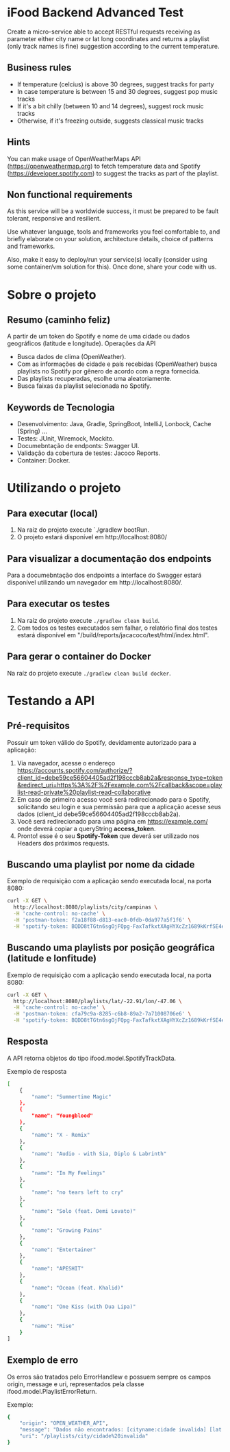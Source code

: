 # iFood Backend Advanced Test

Create a micro-service able to accept RESTful requests receiving as parameter either city name or lat long coordinates and returns a playlist (only track names is fine) suggestion according to the current temperature.

## Business rules

* If temperature (celcius) is above 30 degrees, suggest tracks for party
* In case temperature is between 15 and 30 degrees, suggest pop music tracks
* If it's a bit chilly (between 10 and 14 degrees), suggest rock music tracks
* Otherwise, if it's freezing outside, suggests classical music tracks 

## Hints

You can make usage of OpenWeatherMaps API (https://openweathermap.org) to fetch temperature data and Spotify (https://developer.spotify.com) to suggest the tracks as part of the playlist.

## Non functional requirements

As this service will be a worldwide success, it must be prepared to be fault tolerant, responsive and resilient.

Use whatever language, tools and frameworks you feel comfortable to, and briefly elaborate on your solution, architecture details, choice of patterns and frameworks.

Also, make it easy to deploy/run your service(s) locally (consider using some container/vm solution for this). Once done, share your code with us.

# Sobre o projeto

## Resumo (caminho feliz)

A partir de um token do Spotify e nome de uma cidade ou dados geográficos (latitude e longitude).
Operações da API
* Busca dados de clima (OpenWeather).
* Com as informações de cidade e país recebidas (OpenWeather) busca playlists no Spotify por gênero de acordo com a regra fornecida.
* Das playlists recuperadas, esolhe uma aleatoriamente.
* Busca faixas da playlist selecionada no Spotify.

## Keywords de Tecnologia

* Desenvolvimento: Java, Gradle, SpringBoot, IntelliJ, Lonbock, Cache (Spring) ...
* Testes: JUnit, Wiremock, Mockito.
* Documebntação de endponts: Swagger UI.
* Validação da cobertura de testes: Jacoco Reports.
* Container: Docker.

# Utilizando o projeto

## Para executar (local)

1. Na raíz do projeto execute `./gradlew bootRun.
2. O projeto estará disponível em http://localhost:8080/

## Para visualizar a documentação dos endpoints

Para a documebntação dos endpoints a interface do Swagger estará disponível utilizando um navegador em http://localhost:8080/.

## Para executar os testes

1. Na raíz do projeto execute `./gradlew clean build`.
2. Com todos os testes executados sem falhar, o relatório final dos testes estará disponível em "/build/reports/jacacoco/test/html/index.html".

## Para gerar o container do Docker

Na raíz do projeto execute `./gradlew clean build docker`.

# Testando a API

## Pré-requisitos

Possuir um token válido do Spotify, devidamente autorizado para a aplicação:

1. Via navegador, acesse o endereço https://accounts.spotify.com/authorize/?client_id=debe59ce56604405ad2f198cccb8ab2a&response_type=token&redirect_uri=https%3A%2F%2Fexample.com%2Fcallback&scope=playlist-read-private%20playlist-read-collaborative
2. Em caso de primeiro acesso você será redirecionado para o Spotify, solicitando seu login e sua permissão para que a aplicação acesse seus dados (client_id debe59ce56604405ad2f198cccb8ab2a).
3. Você será redirecionado para uma página em https://example.com/ onde deverá copiar a queryString **access_token**.
4. Pronto! esse é o seu **Spotify-Token** que deverá ser utilizado nos Headers dos próximos requests.

## Buscando uma playlist por nome da cidade

Exemplo de requisição com a aplicação sendo executada local, na porta 8080:

```bash
curl -X GET \
  http://localhost:8080/playlists/city/campinas \
  -H 'cache-control: no-cache' \
  -H 'postman-token: f2a18f88-d813-eac0-0fdb-0da977a5f1f6' \
  -H 'spotify-token: BQDD8tTGtn6sgOjFQpg-FaxTafkxtXAgHYXcZz1689kKrfSE4eC2q3pBfcCnYli7eeapN7lzZfMM2kTD9Tve8hIx0qqgTD0TFVwWJkPwuyzGm6JdkTzupfZ6ykcw4fZnsubNeJAGKMWDYHW9wCTzIwCC0N1suGd63SUFCQa7ihaZ5x4tqgnq0bOFDAqq'
```

## Buscando uma playlists por posição geográfica (latitude e lonfitude)

Exemplo de requisição com a aplicação sendo executada local, na porta 8080:

```bash
curl -X GET \
  http://localhost:8080/playlists/lat/-22.91/lon/-47.06 \
  -H 'cache-control: no-cache' \
  -H 'postman-token: cfa79c9a-8285-c6b8-89a2-7a71008706e6' \
  -H 'spotify-token: BQDD8tTGtn6sgOjFQpg-FaxTafkxtXAgHYXcZz1689kKrfSE4eC2q3pBfcCnYli7eeapN7lzZfMM2kTD9Tve8hIx0qqgTD0TFVwWJkPwuyzGm6JdkTzupfZ6ykcw4fZnsubNeJAGKMWDYHW9wCTzIwCC0N1suGd63SUFCQa7ihaZ5x4tqgnq0bOFDAqq'
```

## Resposta

A API retorna objetos do tipo ifood.model.SpotifyTrackData.

Exemplo de resposta
```bash
[
    {
        "name": "Summertime Magic"
    },
    {
        "name": "Youngblood"
    },
    {
        "name": "X - Remix"
    },
    {
        "name": "Audio - with Sia, Diplo & Labrinth"
    },
    {
        "name": "In My Feelings"
    },
    {
        "name": "no tears left to cry"
    },
    {
        "name": "Solo (feat. Demi Lovato)"
    },
    {
        "name": "Growing Pains"
    },
    {
        "name": "Entertainer"
    },
    {
        "name": "APESHIT"
    },
    {
        "name": "Ocean (feat. Khalid)"
    },
    {
        "name": "One Kiss (with Dua Lipa)"
    },
    {
        "name": "Rise"
    }
]
```

## Exemplo de erro

Os erros são tratados pelo ErrorHandlew e possuem sempre os campos origin, message e uri, representados pela classe ifood.model.PlaylistErrorReturn.

Exemplo:
```bash
{
    "origin": "OPEN_WEATHER_API",
    "message": "Dados não encontrados: [cityname:cidade invalida] [lat:null] [lon:null]",
    "uri": "/playlists/city/cidade%20invalida"
}
```